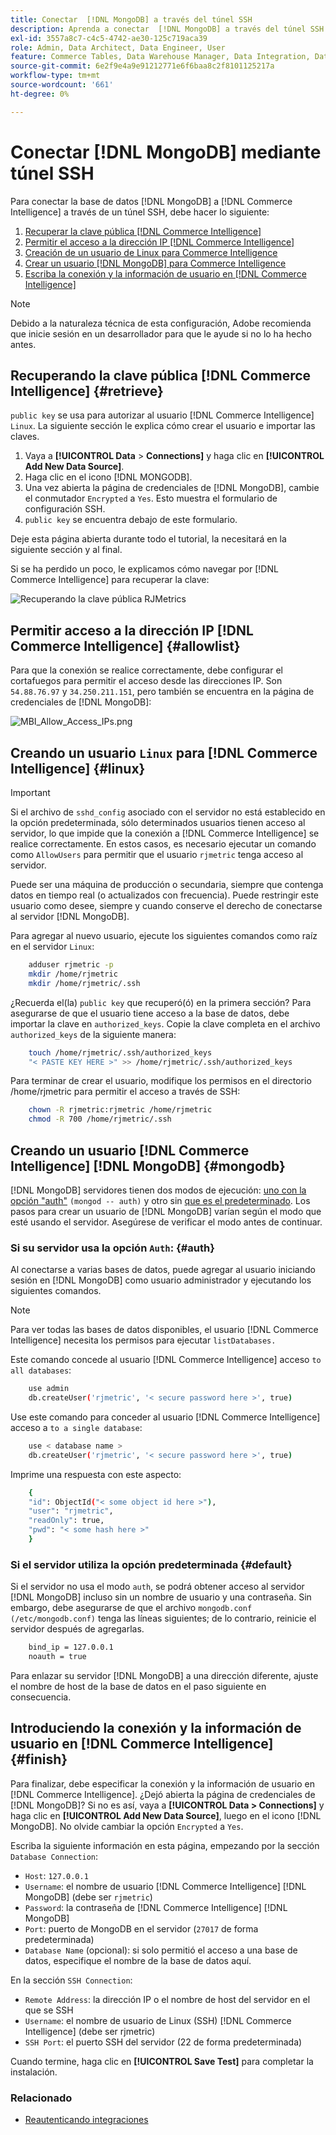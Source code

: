 ```yaml
---
title: Conectar  [!DNL MongoDB] a través del túnel SSH
description: Aprenda a conectar  [!DNL MongoDB] a través del túnel SSH.
exl-id: 3557a8c7-c4c5-4742-ae30-125c719aca39
role: Admin, Data Architect, Data Engineer, User
feature: Commerce Tables, Data Warehouse Manager, Data Integration, Data Import/Export
source-git-commit: 6e2f9e4a9e91212771e6f6baa8c2f8101125217a
workflow-type: tm+mt
source-wordcount: '661'
ht-degree: 0%

---
```


# Conectar [!DNL MongoDB] mediante túnel SSH

Para conectar la base de datos [!DNL MongoDB] a [!DNL Commerce Intelligence] a través de un túnel SSH, debe hacer lo siguiente:

1. [Recuperar la clave pública  [!DNL Commerce Intelligence] ](#retrieve)
1. [Permitir el acceso a la dirección IP  [!DNL Commerce Intelligence] ](#allowlist)
1. [Creación de un usuario de Linux para Commerce Intelligence](#linux)
1. [Crear un usuario  [!DNL MongoDB] para Commerce Intelligence](#mongodb)
1. [Escriba la conexión y la información de usuario en  [!DNL Commerce Intelligence]](#finish)

>[!NOTE]
>
>Debido a la naturaleza técnica de esta configuración, Adobe recomienda que inicie sesión en un desarrollador para que le ayude si no lo ha hecho antes.

## Recuperando la clave pública [!DNL Commerce Intelligence] {#retrieve}

`public key` se usa para autorizar al usuario [!DNL Commerce Intelligence] `Linux`. La siguiente sección le explica cómo crear el usuario e importar las claves.

1. Vaya a **[!UICONTROL Data** > **Connections]** y haga clic en **[!UICONTROL Add New Data Source]**.
1. Haga clic en el icono [!DNL MONGODB].
1. Una vez abierta la página de credenciales de [!DNL MongoDB], cambie el conmutador `Encrypted` a `Yes`. Esto muestra el formulario de configuración SSH.
1. `public key` se encuentra debajo de este formulario.

Deje esta página abierta durante todo el tutorial, la necesitará en la siguiente sección y al final.

Si se ha perdido un poco, le explicamos cómo navegar por [!DNL Commerce Intelligence] para recuperar la clave:

![Recuperando la clave pública RJMetrics](../../../assets/MongoDB_Public_Key.gif)<!--{:.zoom}-->

## Permitir acceso a la dirección IP [!DNL Commerce Intelligence] {#allowlist}

Para que la conexión se realice correctamente, debe configurar el cortafuegos para permitir el acceso desde las direcciones IP. Son `54.88.76.97` y `34.250.211.151`, pero también se encuentra en la página de credenciales de [!DNL MongoDB]:

![MBI_Allow_Access_IPs.png](../../../assets/MBI_allow_access_IPs.png)

## Creando un usuario `Linux` para [!DNL Commerce Intelligence] {#linux}

>[!IMPORTANT]
>
>Si el archivo de `sshd_config` asociado con el servidor no está establecido en la opción predeterminada, sólo determinados usuarios tienen acceso al servidor, lo que impide que la conexión a [!DNL Commerce Intelligence] se realice correctamente. En estos casos, es necesario ejecutar un comando como `AllowUsers` para permitir que el usuario `rjmetric` tenga acceso al servidor.

Puede ser una máquina de producción o secundaria, siempre que contenga datos en tiempo real (o actualizados con frecuencia). Puede restringir este usuario como desee, siempre y cuando conserve el derecho de conectarse al servidor [!DNL MongoDB].

Para agregar al nuevo usuario, ejecute los siguientes comandos como raíz en el servidor `Linux`:

```bash
    adduser rjmetric -p
    mkdir /home/rjmetric
    mkdir /home/rjmetric/.ssh
```

¿Recuerda el(la) `public key` que recuperó(ó) en la primera sección? Para asegurarse de que el usuario tiene acceso a la base de datos, debe importar la clave en `authorized_keys`. Copie la clave completa en el archivo `authorized_keys` de la siguiente manera:

```bash
    touch /home/rjmetric/.ssh/authorized_keys
    "< PASTE KEY HERE >" >> /home/rjmetric/.ssh/authorized_keys
```

Para terminar de crear el usuario, modifique los permisos en el directorio /home/rjmetric para permitir el acceso a través de SSH:

```bash
    chown -R rjmetric:rjmetric /home/rjmetric
    chmod -R 700 /home/rjmetric/.ssh
```

## Creando un usuario [!DNL Commerce Intelligence] [!DNL MongoDB] {#mongodb}

[!DNL MongoDB] servidores tienen dos modos de ejecución: [uno con la opción &quot;auth&quot;](#auth) `(mongod -- auth)` y otro sin [que es el predeterminado](#default). Los pasos para crear un usuario de [!DNL MongoDB] varían según el modo que esté usando el servidor. Asegúrese de verificar el modo antes de continuar.

### Si su servidor usa la opción `Auth`: {#auth}

Al conectarse a varias bases de datos, puede agregar al usuario iniciando sesión en [!DNL MongoDB] como usuario administrador y ejecutando los siguientes comandos.

>[!NOTE]
>
>Para ver todas las bases de datos disponibles, el usuario [!DNL Commerce Intelligence] necesita los permisos para ejecutar `listDatabases.`

Este comando concede al usuario [!DNL Commerce Intelligence] acceso `to all databases`:

```bash
    use admin
    db.createUser('rjmetric', '< secure password here >', true)
```

Use este comando para conceder al usuario [!DNL Commerce Intelligence] acceso a `to a single database`:

```bash
    use < database name >
    db.createUser('rjmetric', '< secure password here >', true)
```

Imprime una respuesta con este aspecto:

```bash
    {
    "id": ObjectId("< some object id here >"),
    "user": "rjmetric",
    "readOnly": true,
    "pwd": "< some hash here >"
    }
```

### Si el servidor utiliza la opción predeterminada {#default}

Si el servidor no usa el modo `auth`, se podrá obtener acceso al servidor [!DNL MongoDB] incluso sin un nombre de usuario y una contraseña. Sin embargo, debe asegurarse de que el archivo `mongodb.conf` `(/etc/mongodb.conf)` tenga las líneas siguientes; de lo contrario, reinicie el servidor después de agregarlas.

```bash
    bind_ip = 127.0.0.1
    noauth = true
```

Para enlazar su servidor [!DNL MongoDB] a una dirección diferente, ajuste el nombre de host de la base de datos en el paso siguiente en consecuencia.

## Introduciendo la conexión y la información de usuario en [!DNL Commerce Intelligence] {#finish}

Para finalizar, debe especificar la conexión y la información de usuario en [!DNL Commerce Intelligence]. ¿Dejó abierta la página de credenciales de [!DNL MongoDB]? Si no es así, vaya a **[!UICONTROL Data > Connections]** y haga clic en **[!UICONTROL Add New Data Source]**, luego en el icono [!DNL MongoDB]. No olvide cambiar la opción `Encrypted` a `Yes`.

Escriba la siguiente información en esta página, empezando por la sección `Database Connection`:

* `Host`: `127.0.0.1`
* `Username`: el nombre de usuario [!DNL Commerce Intelligence] [!DNL MongoDB] (debe ser `rjmetric`)
* `Password`: la contraseña de [!DNL Commerce Intelligence] [!DNL MongoDB]
* `Port`: puerto de MongoDB en el servidor (`27017` de forma predeterminada)
* `Database Name` (opcional): si solo permitió el acceso a una base de datos, especifique el nombre de la base de datos aquí.

En la sección `SSH Connection`:

* `Remote Address`: la dirección IP o el nombre de host del servidor en el que se SSH
* `Username`: el nombre de usuario de Linux (SSH) [!DNL Commerce Intelligence] (debe ser rjmetric)
* `SSH Port`: el puerto SSH del servidor (22 de forma predeterminada)

Cuando termine, haga clic en **[!UICONTROL Save Test]** para completar la instalación.

### Relacionado

* [Reautenticando integraciones](https://experienceleague.adobe.com/docs/commerce-knowledge-base/kb/how-to/mbi-reauthenticating-integrations.html)
